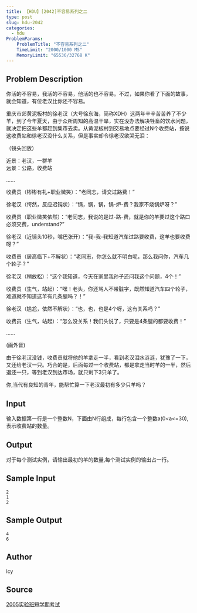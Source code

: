 ```yaml
---
title: 【HDU】[2042]不容易系列之二
type: post
slug: hdu-2042
categories:
  - hdu
ProblemParams:
    ProblemTitle: "不容易系列之二"
    TimeLimit: "2000/1000 MS"
    MemoryLimit: "65536/32768 K"
---
```


## Problem Description

你活的不容易，我活的不容易，他活的也不容易。不过，如果你看了下面的故事，就会知道，有位老汉比你还不容易。  
  
重庆市郊黄泥板村的徐老汉（大号徐东海，简称XDH）这两年辛辛苦苦养了不少羊，到了今年夏天，由于众所周知的高温干旱，实在没办法解决牲畜的饮水问题，就决定把这些羊都赶到集市去卖。从黄泥板村到交易地点要经过N个收费站，按说这收费站和徐老汉没什么关系，但是事实却令徐老汉欲哭无泪：  
  
（镜头回放）  
  
近景：老汉，一群羊  
远景：公路，收费站  
  
......  
  
收费员（彬彬有礼+职业微笑）：“老同志，请交过路费！”  
  
徐老汉（愕然，反应迟钝状）：“锅，锅，锅，锅-炉-费？我家不烧锅炉呀？”  
  
收费员（职业微笑依然）：“老同志，我说的是过-路-费，就是你的羊要过这个路口必须交费，understand?”  
  
徐老汉（近镜头10秒，嘴巴张开）：“我-我-我知道汽车过路要收费，这羊也要收费呀？”  
  
收费员（居高临下+不解状）：“老同志，你怎么就不明白呢，那么我问你，汽车几个轮子？”  
  
徐老汉（稍放松）：“这个我知道，今天在家里我孙子还问我这个问题，4个！”  
  
收费员（生气，站起）：“嘿！老头，你还骂人不带脏字，既然知道汽车四个轮子，难道就不知道这羊有几条腿吗？！”  
  
徐老汉（尴尬，依然不解状）：“也，也，也是4个呀，这有关系吗？”  
  
收费员（生气，站起）：“怎么没关系！我们头说了，只要是4条腿的都要收费！”  
  
......  
  
(画外音)  
  
由于徐老汉没钱，收费员就将他的羊拿走一半，看到老汉泪水涟涟，犹豫了一下，又还给老汉一只。巧合的是，后面每过一个收费站，都是拿走当时羊的一半，然后退还一只，等到老汉到达市场，就只剩下3只羊了。  
  
你,当代有良知的青年，能帮忙算一下老汉最初有多少只羊吗？

## Input

输入数据第一行是一个整数N，下面由N行组成，每行包含一个整数a(0<a<=30),表示收费站的数量。

## Output

对于每个测试实例，请输出最初的羊的数量,每个测试实例的输出占一行。

## Sample Input

```
2
1
2

```

## Sample Output

```
4
6

```

## Author

lcy

## Source

[2005实验班短学期考试](https://acm.hdu.edu.cn//search.php?field=problem&key=2005%CA%B5%D1%E9%B0%E0%B6%CC%D1%A7%C6%DA%BF%BC%CA%D4&source=1&searchmode=source)
